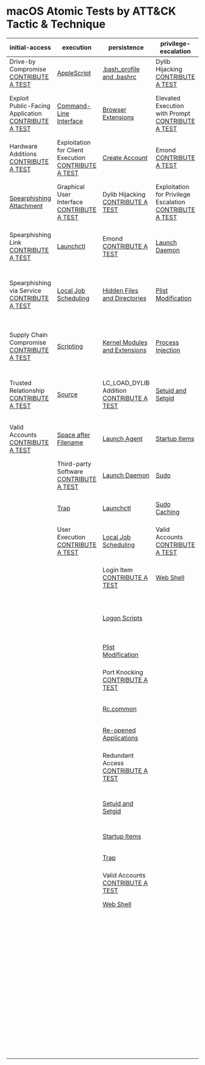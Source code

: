 # macOS Atomic Tests by ATT&CK Tactic & Technique
| initial-access | execution | persistence | privilege-escalation | defense-evasion | credential-access | discovery | lateral-movement | collection | exfiltration | command-and-control |
|-----|-----|-----|-----|-----|-----|-----|-----|-----|-----|-----|
| Drive-by Compromise [CONTRIBUTE A TEST](https://atomicredteam.io/contributing) | [AppleScript](./T1155/T1155.md) | [.bash_profile and .bashrc](./T1156/T1156.md) | Dylib Hijacking [CONTRIBUTE A TEST](https://atomicredteam.io/contributing) | [Binary Padding](./T1009/T1009.md) | [Bash History](./T1139/T1139.md) | [Account Discovery](./T1087/T1087.md) | [AppleScript](./T1155/T1155.md) | [Audio Capture](./T1123/T1123.md) | Automated Exfiltration [CONTRIBUTE A TEST](https://atomicredteam.io/contributing) | Commonly Used Port [CONTRIBUTE A TEST](https://atomicredteam.io/contributing) |
| Exploit Public-Facing Application [CONTRIBUTE A TEST](https://atomicredteam.io/contributing) | [Command-Line Interface](./T1059/T1059.md) | [Browser Extensions](./T1176/T1176.md) | Elevated Execution with Prompt [CONTRIBUTE A TEST](https://atomicredteam.io/contributing) | [Clear Command History](./T1146/T1146.md) | [Brute Force](./T1110/T1110.md) | [Application Window Discovery](./T1010/T1010.md) | Application Deployment Software [CONTRIBUTE A TEST](https://atomicredteam.io/contributing) | [Automated Collection](./T1119/T1119.md) | [Data Compressed](./T1002/T1002.md) | Communication Through Removable Media [CONTRIBUTE A TEST](https://atomicredteam.io/contributing) |
| Hardware Additions [CONTRIBUTE A TEST](https://atomicredteam.io/contributing) | Exploitation for Client Execution [CONTRIBUTE A TEST](https://atomicredteam.io/contributing) | [Create Account](./T1136/T1136.md) | Emond [CONTRIBUTE A TEST](https://atomicredteam.io/contributing) | Code Signing [CONTRIBUTE A TEST](https://atomicredteam.io/contributing) | [Credential Dumping](./T1003/T1003.md) | [Browser Bookmark Discovery](./T1217/T1217.md) | Exploitation of Remote Services [CONTRIBUTE A TEST](https://atomicredteam.io/contributing) | [Clipboard Data](./T1115/T1115.md) | [Data Encrypted](./T1022/T1022.md) | [Connection Proxy](./T1090/T1090.md) |
| [Spearphishing Attachment](./T1193/T1193.md) | Graphical User Interface [CONTRIBUTE A TEST](https://atomicredteam.io/contributing) | Dylib Hijacking [CONTRIBUTE A TEST](https://atomicredteam.io/contributing) | Exploitation for Privilege Escalation [CONTRIBUTE A TEST](https://atomicredteam.io/contributing) | Compile After Delivery [CONTRIBUTE A TEST](https://atomicredteam.io/contributing) | Credentials from Web Browsers [CONTRIBUTE A TEST](https://atomicredteam.io/contributing) | [File and Directory Discovery](./T1083/T1083.md) | Internal Spearphishing [CONTRIBUTE A TEST](https://atomicredteam.io/contributing) | [Data Staged](./T1074/T1074.md) | [Data Transfer Size Limits](./T1030/T1030.md) | Custom Command and Control Protocol [CONTRIBUTE A TEST](https://atomicredteam.io/contributing) |
| Spearphishing Link [CONTRIBUTE A TEST](https://atomicredteam.io/contributing) | [Launchctl](./T1152/T1152.md) | Emond [CONTRIBUTE A TEST](https://atomicredteam.io/contributing) | [Launch Daemon](./T1160/T1160.md) | [Connection Proxy](./T1090/T1090.md) | [Credentials in Files](./T1081/T1081.md) | [Network Service Scanning](./T1046/T1046.md) | [Logon Scripts](./T1037/T1037.md) | Data from Information Repositories [CONTRIBUTE A TEST](https://atomicredteam.io/contributing) | [Exfiltration Over Alternative Protocol](./T1048/T1048.md) | Custom Cryptographic Protocol [CONTRIBUTE A TEST](https://atomicredteam.io/contributing) |
| Spearphishing via Service [CONTRIBUTE A TEST](https://atomicredteam.io/contributing) | [Local Job Scheduling](./T1168/T1168.md) | [Hidden Files and Directories](./T1158/T1158.md) | [Plist Modification](./T1150/T1150.md) | [Disabling Security Tools](./T1089/T1089.md) | Exploitation for Credential Access [CONTRIBUTE A TEST](https://atomicredteam.io/contributing) | [Network Share Discovery](./T1135/T1135.md) | [Remote File Copy](./T1105/T1105.md) | [Data from Local System](./T1005/T1005.md) | Exfiltration Over Command and Control Channel [CONTRIBUTE A TEST](https://atomicredteam.io/contributing) | [Data Encoding](./T1132/T1132.md) |
| Supply Chain Compromise [CONTRIBUTE A TEST](https://atomicredteam.io/contributing) | [Scripting](./T1064/T1064.md) | [Kernel Modules and Extensions](./T1215/T1215.md) | [Process Injection](./T1055/T1055.md) | Execution Guardrails [CONTRIBUTE A TEST](https://atomicredteam.io/contributing) | [Input Capture](./T1056/T1056.md) | [Network Sniffing](./T1040/T1040.md) | Remote Services [CONTRIBUTE A TEST](https://atomicredteam.io/contributing) | Data from Network Shared Drive [CONTRIBUTE A TEST](https://atomicredteam.io/contributing) | Exfiltration Over Other Network Medium [CONTRIBUTE A TEST](https://atomicredteam.io/contributing) | Data Obfuscation [CONTRIBUTE A TEST](https://atomicredteam.io/contributing) |
| Trusted Relationship [CONTRIBUTE A TEST](https://atomicredteam.io/contributing) | [Source](./T1153/T1153.md) | LC_LOAD_DYLIB Addition [CONTRIBUTE A TEST](https://atomicredteam.io/contributing) | [Setuid and Setgid](./T1166/T1166.md) | Exploitation for Defense Evasion [CONTRIBUTE A TEST](https://atomicredteam.io/contributing) | [Input Prompt](./T1141/T1141.md) | [Password Policy Discovery](./T1201/T1201.md) | SSH Hijacking [CONTRIBUTE A TEST](https://atomicredteam.io/contributing) | Data from Removable Media [CONTRIBUTE A TEST](https://atomicredteam.io/contributing) | Exfiltration Over Physical Medium [CONTRIBUTE A TEST](https://atomicredteam.io/contributing) | Domain Fronting [CONTRIBUTE A TEST](https://atomicredteam.io/contributing) |
| Valid Accounts [CONTRIBUTE A TEST](https://atomicredteam.io/contributing) | [Space after Filename](./T1151/T1151.md) | [Launch Agent](./T1159/T1159.md) | [Startup Items](./T1165/T1165.md) | [File Deletion](./T1107/T1107.md) | [Keychain](./T1142/T1142.md) | Peripheral Device Discovery [CONTRIBUTE A TEST](https://atomicredteam.io/contributing) | Third-party Software [CONTRIBUTE A TEST](https://atomicredteam.io/contributing) | [Input Capture](./T1056/T1056.md) | Scheduled Transfer [CONTRIBUTE A TEST](https://atomicredteam.io/contributing) | Domain Generation Algorithms [CONTRIBUTE A TEST](https://atomicredteam.io/contributing) |
|  | Third-party Software [CONTRIBUTE A TEST](https://atomicredteam.io/contributing) | [Launch Daemon](./T1160/T1160.md) | [Sudo](./T1169/T1169.md) | [File and Directory Permissions Modification](./T1222/T1222.md) | [Network Sniffing](./T1040/T1040.md) | [Permission Groups Discovery](./T1069/T1069.md) |  | [Screen Capture](./T1113/T1113.md) |  | Fallback Channels [CONTRIBUTE A TEST](https://atomicredteam.io/contributing) |
|  | [Trap](./T1154/T1154.md) | [Launchctl](./T1152/T1152.md) | [Sudo Caching](./T1206/T1206.md) | [Gatekeeper Bypass](./T1144/T1144.md) | [Private Keys](./T1145/T1145.md) | [Process Discovery](./T1057/T1057.md) |  | Video Capture [CONTRIBUTE A TEST](https://atomicredteam.io/contributing) |  | Multi-Stage Channels [CONTRIBUTE A TEST](https://atomicredteam.io/contributing) |
|  | User Execution [CONTRIBUTE A TEST](https://atomicredteam.io/contributing) | [Local Job Scheduling](./T1168/T1168.md) | Valid Accounts [CONTRIBUTE A TEST](https://atomicredteam.io/contributing) | [HISTCONTROL](./T1148/T1148.md) | Securityd Memory [CONTRIBUTE A TEST](https://atomicredteam.io/contributing) | [Remote System Discovery](./T1018/T1018.md) |  |  |  | Multi-hop Proxy [CONTRIBUTE A TEST](https://atomicredteam.io/contributing) |
|  |  | Login Item [CONTRIBUTE A TEST](https://atomicredteam.io/contributing) | [Web Shell](./T1100/T1100.md) | [Hidden Files and Directories](./T1158/T1158.md) | Steal Web Session Cookie [CONTRIBUTE A TEST](https://atomicredteam.io/contributing) | [Security Software Discovery](./T1063/T1063.md) |  |  |  | Multiband Communication [CONTRIBUTE A TEST](https://atomicredteam.io/contributing) |
|  |  | [Logon Scripts](./T1037/T1037.md) |  | [Hidden Users](./T1147/T1147.md) | Two-Factor Authentication Interception [CONTRIBUTE A TEST](https://atomicredteam.io/contributing) | [Software Discovery](./T1518/T1518.md) |  |  |  | Multilayer Encryption [CONTRIBUTE A TEST](https://atomicredteam.io/contributing) |
|  |  | [Plist Modification](./T1150/T1150.md) |  | Hidden Window [CONTRIBUTE A TEST](https://atomicredteam.io/contributing) |  | [System Information Discovery](./T1082/T1082.md) |  |  |  | Port Knocking [CONTRIBUTE A TEST](https://atomicredteam.io/contributing) |
|  |  | Port Knocking [CONTRIBUTE A TEST](https://atomicredteam.io/contributing) |  | Indicator Removal from Tools [CONTRIBUTE A TEST](https://atomicredteam.io/contributing) |  | [System Network Configuration Discovery](./T1016/T1016.md) |  |  |  | Remote Access Tools [CONTRIBUTE A TEST](https://atomicredteam.io/contributing) |
|  |  | [Rc.common](./T1163/T1163.md) |  | [Indicator Removal on Host](./T1070/T1070.md) |  | [System Network Connections Discovery](./T1049/T1049.md) |  |  |  | [Remote File Copy](./T1105/T1105.md) |
|  |  | [Re-opened Applications](./T1164/T1164.md) |  | [Install Root Certificate](./T1130/T1130.md) |  | [System Owner/User Discovery](./T1033/T1033.md) |  |  |  | [Standard Application Layer Protocol](./T1071/T1071.md) |
|  |  | Redundant Access [CONTRIBUTE A TEST](https://atomicredteam.io/contributing) |  | LC_MAIN Hijacking [CONTRIBUTE A TEST](https://atomicredteam.io/contributing) |  | Virtualization/Sandbox Evasion [CONTRIBUTE A TEST](https://atomicredteam.io/contributing) |  |  |  | Standard Cryptographic Protocol [CONTRIBUTE A TEST](https://atomicredteam.io/contributing) |
|  |  | [Setuid and Setgid](./T1166/T1166.md) |  | [Launchctl](./T1152/T1152.md) |  |  |  |  |  | Standard Non-Application Layer Protocol [CONTRIBUTE A TEST](https://atomicredteam.io/contributing) |
|  |  | [Startup Items](./T1165/T1165.md) |  | [Masquerading](./T1036/T1036.md) |  |  |  |  |  | [Uncommonly Used Port](./T1065/T1065.md) |
|  |  | [Trap](./T1154/T1154.md) |  | [Obfuscated Files or Information](./T1027/T1027.md) |  |  |  |  |  | Web Service [CONTRIBUTE A TEST](https://atomicredteam.io/contributing) |
|  |  | Valid Accounts [CONTRIBUTE A TEST](https://atomicredteam.io/contributing) |  | [Plist Modification](./T1150/T1150.md) |  |  |  |  |  |  |
|  |  | [Web Shell](./T1100/T1100.md) |  | Port Knocking [CONTRIBUTE A TEST](https://atomicredteam.io/contributing) |  |  |  |  |  |  |
|  |  |  |  | [Process Injection](./T1055/T1055.md) |  |  |  |  |  |  |
|  |  |  |  | Redundant Access [CONTRIBUTE A TEST](https://atomicredteam.io/contributing) |  |  |  |  |  |  |
|  |  |  |  | [Rootkit](./T1014/T1014.md) |  |  |  |  |  |  |
|  |  |  |  | [Scripting](./T1064/T1064.md) |  |  |  |  |  |  |
|  |  |  |  | Software Packing [CONTRIBUTE A TEST](https://atomicredteam.io/contributing) |  |  |  |  |  |  |
|  |  |  |  | [Space after Filename](./T1151/T1151.md) |  |  |  |  |  |  |
|  |  |  |  | [Timestomp](./T1099/T1099.md) |  |  |  |  |  |  |
|  |  |  |  | Valid Accounts [CONTRIBUTE A TEST](https://atomicredteam.io/contributing) |  |  |  |  |  |  |
|  |  |  |  | Virtualization/Sandbox Evasion [CONTRIBUTE A TEST](https://atomicredteam.io/contributing) |  |  |  |  |  |  |
|  |  |  |  | Web Service [CONTRIBUTE A TEST](https://atomicredteam.io/contributing) |  |  |  |  |  |  |
